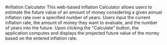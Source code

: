 #nflation Calculator
This web-based Inflation Calculator allows users to estimate the future value of an amount of money considering a given annual inflation rate over a specified number of years. Users input the current inflation rate, the amount of money they want to evaluate, and the number of years into the future. Upon clicking the "Calculate" button, the application computes and displays the projected future value of the money based on the entered inflation rate.

